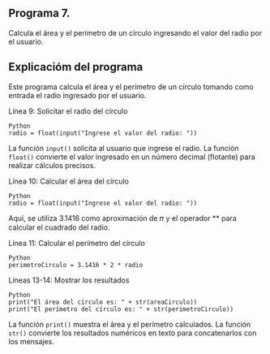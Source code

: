 ## Programa 7.
Calcula el área y el perímetro de un círculo ingresando el valor del radio por el usuario.

## Explicacióm del programa
Este programa calcula el área y el perímetro de un círculo tomando como entrada el radio ingresado por el usuario.

Línea 9: Solicitar el radio del círculo
```
Python
radio = float(input("Ingrese el valor del radio: "))
```
La función `input()` solicita al usuario que ingrese el radio.
La función `float()` convierte el valor ingresado en un número decimal (flotante) para realizar cálculos precisos.

Línea 10: Calcular el área del círculo
```
Python
radio = float(input("Ingrese el valor del radio: "))
```
Aquí, se utiliza 3.1416 como aproximación de 𝜋 y el operador ** para calcular el cuadrado del radio.

Línea 11: Calcular el perímetro del círculo
```
Python
perimetroCirculo = 3.1416 * 2 * radio
```

Líneas 13-14: Mostrar los resultados
```
Python
print("El área del círculo es: " + str(areaCirculo))
print("El perímetro del círculo es: " + str(perimetroCirculo))
```
La función `print()` muestra el área y el perímetro calculados.
La función `str()` convierte los resultados numéricos en texto para concatenarlos con los mensajes.
